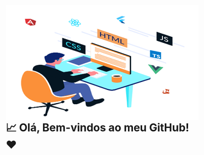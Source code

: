 <img src = "banner.gif" width = "1850px" height = "300px" align = "right"/>

# 📈 Olá, Bem-vindos ao meu GitHub! ❤
